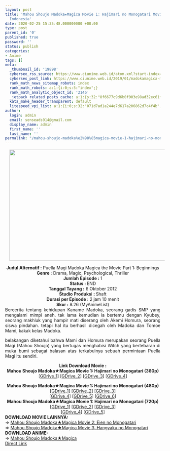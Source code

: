 ```yaml
---
layout: post
title: 'Mahou Shoujo Madoka★Magica Movie 1: Hajimari no Monogatari Movie Subtitle
  Indonesia'
date: 2020-02-25 15:35:48.000000000 +00:00
type: post
parent_id: '0'
published: true
password: ''
status: publish
categories:
- Anime
tags: []
meta:
  _thumbnail_id: '19898'
  cyberseo_rss_source: https://www.ciunime.web.id/atom.xml?start-index=1201&max-results=150
  cyberseo_post_link: https://www.ciunime.web.id/2019/01/madokamagica-movie-1-hajimari-no.html
  rank_math_news_sitemap_robots: index
  rank_math_robots: a:1:{i:0;s:5:"index";}
  rank_math_analytic_object_id: '2146'
  _jetpack_related_posts_cache: a:1:{s:32:"8f6677c9d6b0f903e98ad32ec61f8deb";a:2:{s:7:"expires";i:1653323988;s:7:"payload";a:0:{}}}
  kata_make_header_transparent: default
  litespeed_vpi_list: a:1:{i:0;s:32:"071d7ad1a244e7d617a206862d7c4f4b";}
author:
  login: admin
  email: senseads014@gmail.com
  display_name: admin
  first_name: ''
  last_name: ''
permalink: "/mahou-shoujo-madoka%e2%98%85magica-movie-1-hajimari-no-monogatari-movie-subtitle-indonesia/"
---
```

<div class="separator" style="clear: both; text-align: center;"><a href="https://2.bp.blogspot.com/-Ks77-YIcasI/XE12sITH5YI/AAAAAAAAIoI/ZSJTsHKlBoQVfHCoUiotNdNzhhAX9CoMwCLcBGAs/s1600/Madoka%2BMagica%2BMovie%2B1%2B-%2BHajimari%2Bno%2BMonogatari.jpg" imageanchor="1" style="margin-left: 1em; margin-right: 1em;"><img border="0" data-original-height="720" data-original-width="1280" height="360" src="{{ site.baseurl }}/assets/2020/02/Madoka%2BMagica%2BMovie%2B1%2B-%2BHajimari%2Bno%2BMonogatari.jpg" width="640" /></a></div>
<p>
<div style="text-align: center;"><b>Judul</b><b><b> Alternatif</b> :</b> Puella Magi Madoka Magica the Movie Part 1: Beginnings</div>
<div style="text-align: center;"><b><b>Genre :</b></b> Drama, Magic, Psychological, Thriller</div>
<div style="text-align: center;"><b>Jumlah Episode :</b> 1<br /><b>Status :&nbsp;</b>END<br /><b>Tanggal Tayang :</b> 6 Oktober 2012<br /><b>Studio Produksi : </b>Shaft<br /><b>Durasi per Episode :</b> 2 jam 10 menit</div>
<div style="text-align: center;"><b>Skor :</b> 8.26 (MyAnimeList)</div>
<div style="text-align: center;"></div>
<div style="text-align: justify;">Bercerita tentang kehidupan Kaname Madoka, seorang gadis SMP yang mengalami mimpi aneh. tak lama kemudian ia bertemu dengan Kyubey, seorang makhluk yang hampir mati diserang oleh Akemi Homura, seorang siswa pindahan. tetapi hal itu berhasil dicegah oleh Madoka dan Tomoe Mami, kakak kelas Madoka.</p>
<p>belakangan diketahui bahwa Mami dan Homura merupakan seorang Puella Magi (Mahou Shoujo) yang bertugas menghabisi Witch yang bertebaran di muka bumi sebagai balasan atas terkabulnya sebuah permintaan Puella Magi itu sendiri.</p></div>
<div style="text-align: justify;"></div>
<div style="text-align: justify;"></div>
<div style="text-align: center;"><b>Link Download Movie :</b></div>
<div style="text-align: center;">
<div style="text-align: center;"><b>Mahou Shoujo Madoka★Magica&nbsp;Movie 1: Hajimari no Monogatari (360p)</b></div>
<div style="text-align: center;">[<a href="https://drive.google.com/uc?id=1Akgc75uHvMbLCnbfwXdP002ANC5obxkC" target="_blank" rel="noopener">GDrive_1</a>] [<a href="https://drive.google.com/uc?id=1IX308RXecmmPcTKt57t0kY5cNqZkWJKv" target="_blank" rel="noopener">GDrive_2</a>] [<a href="https://drive.google.com/uc?export=download&amp;id=15doA75uyQi6jCKKMnaLZ4ITCLwpJtnpK" target="_blank" rel="noopener">GDrive_3</a>]&nbsp;[<a href="https://drive.google.com/uc?id=1UBYhPem0TKnh8v8QQnoQ0L-3uqA7NYtF" target="_blank" rel="noopener">GDrive_4</a>]</div>
<p></div>
<div style="text-align: center;"><b>Mahou Shoujo Madoka★Magica&nbsp;Movie 1: Hajimari no Monogatari (480p)</b><br />[<a href="https://drive.google.com/uc?export=download&amp;id=1EOFWl3fN1gyyDlhQi3MAxycl9PIN9jzm" target="_blank" rel="noopener">GDrive_1</a>] [<a href="https://drive.google.com/uc?export=download&amp;id=11Utp4iiGnfGz5ARFUGwA2WN_0_ef_E_f" target="_blank" rel="noopener">GDrive_2</a>] [<a href="https://drive.google.com/uc?id=1GmA4z42FEwZbKYd0IBMlePMDHoe9-R1Y" target="_blank" rel="noopener">GDrive_3</a>]<br />[<a href="https://drive.google.com/uc?id=1PUZ1CtDY8X_VVX7-n4-3SP3veehKmV9R" target="_blank" rel="noopener">GDrive_4</a>] [<a href="https://drive.google.com/uc?export=download&amp;id=17NpdHO1eIUlZ-YAOGYO49GI_sde8Wlqd" target="_blank" rel="noopener">GDrive_5</a>]&nbsp;[<a href="https://drive.google.com/uc?id=1WeEp3dpj2X8vzBhWzAps8MCdo20GvUkM" target="_blank" rel="noopener">GDrive_6</a>]</div>
<div style="text-align: center;"><b>Mahou Shoujo Madoka★Magica&nbsp;Movie 1: Hajimari no Monogatari (720p)</b><br />[<a href="https://drive.google.com/uc?export=download&amp;id=1ef1hChs-3z0C_Ga5624AxW0G3yEwhCPN" target="_blank" rel="noopener">GDrive_1</a>] [<a href="https://drive.google.com/uc?export=download&amp;id=1tBCHh3vPYdVGP6cCdvaR4UmrPmXAPqIc" target="_blank" rel="noopener">GDrive_2</a>] [<a href="https://drive.google.com/uc?id=1FOtm_vjElhX5nm9XXH9YrzsKtADDcLa6" target="_blank" rel="noopener">GDrive_3</a>]<br />[<a href="https://drive.google.com/uc?export=download&amp;id=1aOmqFLr6pm409ERi6VBSgJX0FTuFnggE" target="_blank" rel="noopener">GDrive_4</a>]&nbsp;[<a href="https://drive.google.com/uc?id=1ohG6aBCQ7ShxRwsZjB94bIDHlCaOc4Lk" target="_blank" rel="noopener">GDrive_5</a>]
<div style="text-align: left;"></div>
<div style="text-align: left;"></div>
<div style="text-align: left;"><b>DOWNLOAD MOVIE LAINNYA:</b></div>
<div style="text-align: left;"></div>
<div style="text-align: left;">=&gt;&nbsp;<a href="https://www.ciunime.web.id/2019/01/mahou-shoujo-madokamagica-movie-2-eien.html" target="_blank" rel="noopener">Mahou Shoujo Madoka★Magica Movie 2: Eien no Monogatari</a></div>
<div style="text-align: left;">=&gt;&nbsp;<a href="https://www.ciunime.web.id/2019/01/mahou-shoujo-madokamagica-movie-3.html" target="_blank" rel="noopener">Mahou Shoujo Madoka★Magica Movie 3: Hangyaku no Monogatari</a></div>
<div style="text-align: left;"></div>
<div style="text-align: left;"><b>DOWNLOAD ANIME:</b></div>
<div style="text-align: left;"></div>
<div style="text-align: left;">=&gt;&nbsp;<a href="https://www.ciunime.web.id/2019/01/mahou-shoujo-madoka-magica-episode-01.html" target="_blank" rel="noopener">Mahou Shoujo Madoka★Magica</a></div>
<div style="text-align: left;"></div>
</div>
<link rel="stylesheet" href="https://cdnjs.cloudflare.com/ajax/libs/font-awesome/4.7.0/css/font-awesome.min.css" />
<div class="divbtn"> <a href="https://handymansurrender.com/fihup8buzv?key=94550f7ce39444073321dde3b8782f97" class="btn"><i class="fa fa-download"></i> Direct Link</a> </div>
